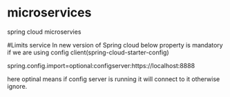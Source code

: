 # microservices
spring cloud microservies

#Limits service
In new version of Spring cloud below property is mandatory if we are using config client(spring-cloud-starter-config)

spring.config.import=optional:configserver:https://localhost:8888

here optinal means if config server is running it will connect to it otherwise ignore.


